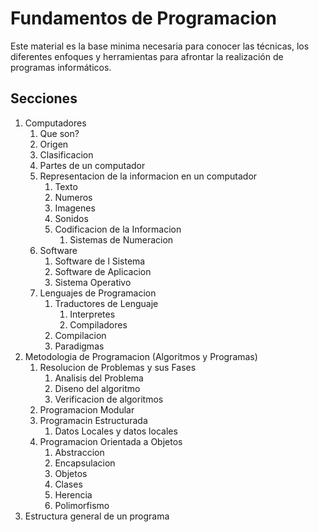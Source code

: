 # Fundamentos de Programacion

Este material es la base minima necesaria para conocer las técnicas, los diferentes enfoques y herramientas para afrontar la realización de programas informáticos.

## Secciones

1. Computadores
    1. Que son?
    2. Origen
    3. Clasificacion
    4. Partes de un computador
    5. Representacion de la informacion en un computador
        1. Texto
        2. Numeros
        3. Imagenes
        4. Sonidos
        5. Codificacion de la Informacion
            1. Sistemas de Numeracion
    6. Software
        1. Software de l Sistema
        2. Software de Aplicacion
        3. Sistema Operativo
    7. Lenguajes de Programacion
        1. Traductores de Lenguaje
            1. Interpretes
            2. Compiladores
        2. Compilacion
        3. Paradigmas
2. Metodologia de Programacion (Algoritmos y Programas)
    1. Resolucion de Problemas y sus Fases
        1. Analisis del Problema
        2. Diseno del algoritmo
        3. Verificacion de algoritmos
    2. Programacion Modular
    3. Programacin Estructurada
        1. Datos Locales y datos locales
    4. Programacion Orientada a Objetos
        1. Abstraccion
        2. Encapsulacion
        3. Objetos
        4. Clases
        5. Herencia
        6. Polimorfismo
3. Estructura general de un programa